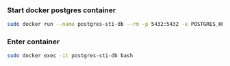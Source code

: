 ### Start docker postgres container

```bash
sudo docker run --name postgres-sti-db --rm -p 5432:5432 -e POSTGRES_HOST_AUTH_METHOD=trust postgres:14-alpine
```

### Enter container

```bash
sudo docker exec -it postgres-sti-db bash
```
